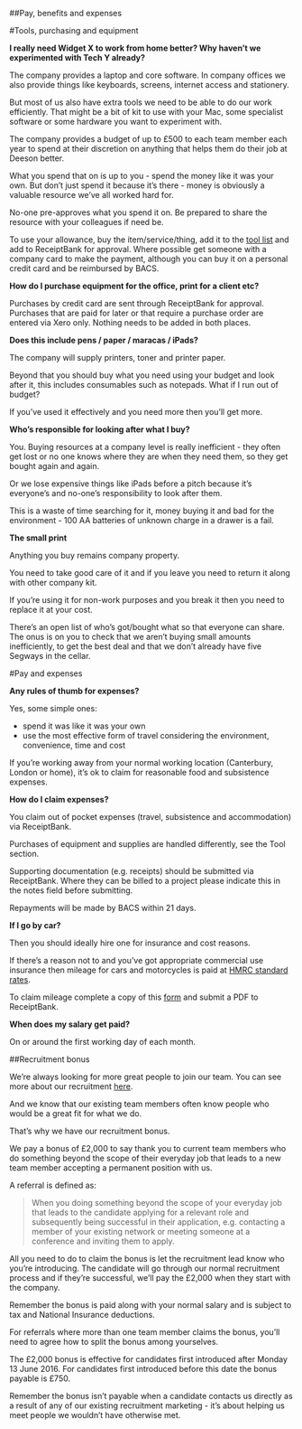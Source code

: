 ##Pay, benefits and expenses

#Tools, purchasing and equipment

**I really need Widget X to work from home better? Why haven’t we experimented with Tech Y already?**

The company provides a laptop and core software. In company offices we also provide things like keyboards, screens, internet access and stationery.

But most of us also have extra tools we need to be able to do our work efficiently. That might be a bit of kit to use with your Mac, some specialist software or some hardware you want to experiment with. 

The company provides a budget of up to £500 to each team member each year to spend at their discretion on anything that helps them do their job at Deeson better. 

What you spend that on is up to you - spend the money like it was your own. But don’t just spend it because it’s there - money is obviously a valuable resource we’ve all worked hard for.

No-one pre-approves what you spend it on. Be prepared to share the resource with your colleagues if need be.

To use your allowance, buy the item/service/thing, add it to the [tool list](https://docs.google.com/a/deeson.co.uk/spreadsheets/d/1jOTBKmHVrgcQGbvAVt8ta7c1UtK7pZeAhwgr6auuCfo/edit?usp=drive_web) and add to ReceiptBank for approval. Where possible get someone with a company card to make the payment, although you can buy it on a personal credit card and be reimbursed by BACS.

**How do I purchase equipment for the office, print for a client etc?**

Purchases by credit card are sent through ReceiptBank for approval. Purchases that are paid for later or that require a purchase order are entered via Xero only. Nothing needs to be added in both places.

**Does this include pens / paper / maracas / iPads?**

The company will supply printers, toner and printer paper. 

Beyond that you should buy what you need using your budget and look after it, this includes consumables such as notepads.
What if I run out of budget?

If you’ve used it effectively and you need more then you’ll get more.

**Who’s responsible for looking after what I buy?**

You. Buying resources at a company level is really inefficient - they often get lost or no one knows where they are when they need them, so they get bought again and again. 

Or we lose expensive things like iPads before a pitch because it’s everyone’s and no-one’s responsibility to look after them.

This is a waste of time searching for it, money buying it and bad for the environment - 100 AA batteries of unknown charge in a drawer is a fail.

**The small print**

Anything you buy remains company property. 

You need to take good care of it and if you leave you need to return it along with other company kit. 

If you’re using it for non-work purposes and you break it then you need to replace it at your cost.

There’s an open list of who’s got/bought what so that everyone can share. The onus is on you to check that we aren’t buying small amounts inefficiently, to get the best deal and that we don’t already have five Segways in the cellar.

#Pay and expenses

**Any rules of thumb for expenses?**

Yes, some simple ones:

- spend it was like it was your own
- use the most effective form of travel considering the environment, convenience, time and cost

If you’re working away from your normal working location (Canterbury, London or home), it’s ok to claim for reasonable food and subsistence expenses.

**How do I claim expenses?**

You claim out of pocket expenses (travel, subsistence and accommodation) via ReceiptBank. 

Purchases of equipment and supplies are handled differently, see the Tool section.

Supporting documentation (e.g. receipts) should be submitted via ReceiptBank. Where they can be billed to a project please indicate this in the notes field before submitting.

Repayments will be made by BACS within 21 days.

**If I go by car?**

Then you should ideally hire one for insurance and cost reasons. 

If there’s a reason not to and you’ve got appropriate commercial use insurance then mileage for cars and motorcycles is paid at [HMRC standard rates](https://www.gov.uk/expenses-and-benefits-business-travel-mileage/rules-for-tax). 

To claim mileage complete a copy of this [form](https://docs.google.com/a/deeson.co.uk/document/d/1hCzjEty61qrAFGcvBO5fMh_CCT_QLNYB9wg9mageAp8/edit?usp=drive_web) and submit a PDF to ReceiptBank.

**When does my salary get paid?**

On or around the first working day of each month.

##Recruitment bonus

We’re always looking for more great people to join our team. You can see more about our recruitment [here](https://www.deeson.co.uk/careers).

And we know that our existing team members often know people who would be a great fit for what we do. 

That’s why we have our recruitment bonus. 

We pay a bonus of £2,000 to say thank you to current team members who do something beyond the scope of their everyday job that leads to a new team member accepting a permanent position with us. 

A referral is defined as:

>When you doing something beyond the scope of your everyday job that leads to the candidate applying for a relevant role and subsequently being successful in their application, e.g. contacting a member of your existing network or meeting someone at a conference and inviting them to apply.

All you need to do to claim the bonus is let the recruitment lead know who you’re introducing. The candidate will go through our normal recruitment process and if they’re successful, we’ll pay the £2,000 when they start with the company. 

Remember the bonus is paid along with your normal salary and is subject to tax and National Insurance deductions.

For referrals where more than one team member claims the bonus, you’ll need to agree how to split the bonus among yourselves. 

The £2,000 bonus is effective for candidates first introduced after Monday 13 June 2016. For candidates first introduced before this date the bonus payable is £750.

Remember the bonus isn’t payable when a candidate contacts us directly as a result of any of our existing recruitment marketing - it’s about helping us meet people we wouldn’t have otherwise met. 


